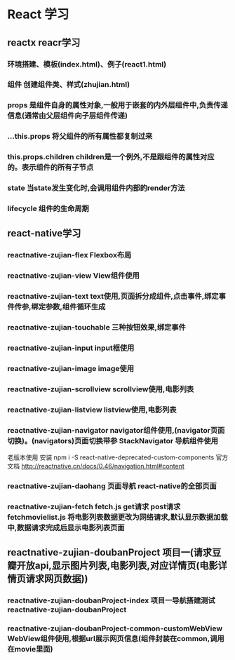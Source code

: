 # React 学习

## reactx reacr学习
### 环境搭建、模板(index.html)、例子(react1.html) 
### 组件 创建组件类、样式(zhujian.html) 
### props 是组件自身的属性对象,一般用于嵌套的内外层组件中,负责传递信息(通常由父层组件向子层组件传递)
### ...this.props 将父组件的所有属性都复制过来
### this.props.children children是一个例外,不是跟组件的属性对应的。表示组件的所有子节点
### state  当state发生变化时,会调用组件内部的render方法
### lifecycle 组件的生命周期
## react-native学习

### reactnative-zujian-flex Flexbox布局
### reactnative-zujian-view View组件使用
### reactnative-zujian-text text使用,页面拆分成组件,点击事件,绑定事件传参,绑定参数,组件循环生成
### reactnative-zujian-touchable 三种按钮效果,绑定事件
### reactnative-zujian-input input框使用
### reactnative-zujian-image image使用
### reactnative-zujian-scrollview scrollview使用,电影列表
### reactnative-zujian-listview listview使用,电影列表
### reactnative-zujian-navigator navigator组件使用,(navigator页面切换)。(navigators)页面切换带参 StackNavigator 导航组件使用
老版本使用 安装 npm i -S react-native-deprecated-custom-components 官方文档 http://reactnative.cn/docs/0.46/navigation.html#content
### reactnative-zujian-daohang 页面导航 react-native的全部页面 
### reactnative-zujian-fetch fetch.js get请求 post请求  fetchmovielist.js 将电影列表数据更改为网络请求,默认显示数据加载中,数据请求完成后显示电影列表页面
## reactnative-zujian-doubanProject 项目一(请求豆瓣开放api,显示图片列表,电影列表,对应详情页(电影详情页请求网页数据))  

### reactnative-zujian-doubanProject-index 项目一导航搭建测试 reactnative-zujian-doubanProject
### reactnative-zujian-doubanProject-common-customWebView WebView组件使用,根据url展示网页信息(组件封装在common,调用在movie里面)

